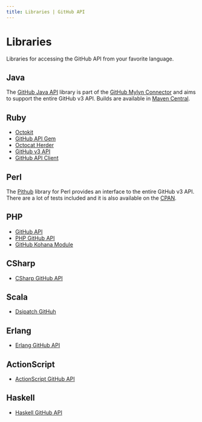 ```yaml
---
title: Libraries | GitHub API
---
```


# Libraries

Libraries for accessing the GitHub API from your favorite language.

## Java

The [GitHub Java API](https://github.com/eclipse/egit-github/tree/master/org.eclipse.egit.github.core) library
is part of the [GitHub Mylyn Connector](https://github.com/eclipse/egit-github) and aims to support the entire
GitHub v3 API.  Builds are available in [Maven Central](http://search.maven.org/#search%7Cga%7C1%7Ca%3A%22org.eclipse.egit.github.core%22).

## Ruby

* [Octokit][octokit]
* [GitHub API Gem][ghapi]
* [Octocat Herder][herder]
* [GitHub v3 API][ruby1]
* [GitHub API Client][ruby2]

[octokit]: https://github.com/pengwynn/octokit
[herder]: https://github.com/jhelwig/octocat_herder
[ghapi]: https://github.com/peter-murach/github
[ruby1]: https://github.com/jwilger/github-v3-api
[ruby2]: https://github.com/okonski/github-api-client

## Perl

The [Pithub][pithub-github] library for Perl provides an interface
to the entire GitHub v3 API. There are a lot of tests included and
it is also available on the [CPAN][pithub-cpan].

[pithub-github]: https://github.com/plu/Pithub
[pithub-cpan]: http://metacpan.org/module/Pithub

## PHP

* [GitHub API][github-api]
* [PHP GitHub API][php-github-api]
* [GitHub Kohana Module][kohana]

[github-api]: https://github.com/yiiext/github-api
[php-github-api]: https://github.com/ornicar/php-github-api
[kohana]: https://github.com/acoulton/github_v3_api

## CSharp

* [CSharp GitHub API][csharp]

[csharp]: https://github.com/sgrassie/csharp-github-api

## Scala

* [Dsipatch GitHuh][scala]

[scala]: https://github.com/andreazevedo/dispatch-github

## Erlang

* [Erlang GitHub API][erlang]

[erlang]: https://github.com/onlyshk/erlang-github-api

## ActionScript

* [ActionScript GitHub API][as3]

[as3]: https://github.com/cbrammer/api-github-as3

## Haskell

* [Haskell GitHub API][haskell]

[haskell]: https://github.com/dmnpignaud/haskell-github-api
